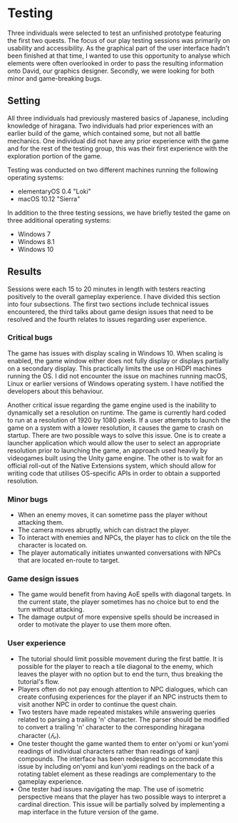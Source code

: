 # Testing

Three individuals were selected to test an unfinished prototype featuring the first two quests. The focus of our play testing sessions was primarily on usability and accessibility. As the graphical part of the user interface hadn't been finished at that time, I wanted to use this opportunity to analyse which elements were often overlooked in order to pass the resulting information onto David, our graphics designer. Secondly, we were looking for both minor and game-breaking bugs.

## Setting

All three individuals had previously mastered basics of Japanese, including knowledge of hiragana. Two individuals had prior experiences with an earlier build of the game, which contained some, but not all battle mechanics. One individual did not have any prior experience with the game and for the rest of the testing group, this was their first experience with the exploration portion of the game.

Testing was conducted on two different machines running the following operating systems:
- elementaryOS 0.4 "Loki"
- macOS 10.12 "Sierra"

In addition to the three testing sessions, we have briefly tested the game on three additional operating systems:
- Windows 7
- Windows 8.1
- Windows 10

## Results

Sessions were each 15 to 20 minutes in length with testers reacting positively to the overall gameplay experience. I have divided this section into four subsections. The first two sections include technical issues encountered, the third talks about game design issues that need to be resolved and the fourth relates to issues regarding user experience.

### Critical bugs

The game has issues with display scaling in Windows 10. When scaling is enabled, the game window either does not fully display or displays partially on a secondary display. This practically limits the use on HiDPI machines running the OS. I did not encounter the issue on machines running macOS, Linux or earlier versions of Windows operating system. I have notified the developers about this behaviour.

Another critical issue regarding the game engine used is the inability to dynamically set a resolution on runtime. The game is currently hard coded to run at a resolution of 1920 by 1080 pixels. If a user attempts to launch the game on a system with a lower resolution, it causes the game to crash on startup. There are two possible ways to solve this issue. One is to create a launcher application which would allow the user to select an appropriate resolution prior to launching the game, an approach used heavily by videogames built using the Unity game engine. The other is to wait for an official roll-out of the Native Extensions system, which should allow for writing code that utilises OS-specific APIs in order to obtain a supported resolution.

### Minor bugs

- When an enemy moves, it can sometime pass the player without attacking them.
- The camera moves abruptly, which can distract the player.
- To interact with enemies and NPCs, the player has to click on the tile the character is located on.
- The player automatically initiates unwanted conversations with NPCs that are located en-route to target.

### Game design issues

- The game would benefit from having AoE spells with diagonal targets. In the current state, the player sometimes has no choice but to end the turn without attacking.
- The damage output of more expensive spells should be increased in order to motivate the player to use them more often.

### User experience

- The tutorial should limit possible movement during the first battle. It is possible for the player to reach a tile diagonal to the enemy, which leaves the player with no option but to end the turn, thus breaking the tutorial's flow.
- Players often do not pay enough attention to NPC dialogues, which can create confusing experiences for the player if an NPC instructs them to visit another NPC in order to continue the quest chain.
- Two testers have made repeated mistakes while answering queries related to parsing a trailing 'n' character. The parser should be modified to convert a trailing 'n' character to the corresponding hiragana character (ん).
- One tester thought the game wanted them to enter on'yomi or kun'yomi readings of individual characters rather than readings of kanji compounds. The interface has been redesigned to accommodate this issue by including on'yomi and kun'yomi readings on the back of a rotating tablet element as these readings are complementary to the gameplay experience.
- One tester had issues navigating the map. The use of isometric perspective means that the player has two possible ways to interpret a cardinal direction. This issue will be partially solved by implementing a map interface in the future version of the game.
